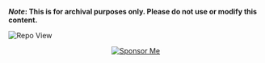<strong>*Note*: This is for archival purposes only. Please do not use or modify this content.</strong>

![Repo View](https://komarev.com/ghpvc/?username=aayushx402&style=for-the-badge&color=blue)

<p align="center">
  <a href="https://github.com/aayushx402/images/blob/main/QR">
    <img src="https://img.shields.io/badge/aayushx402-SPONSOR-cyan?style=for-the-badge&logo=github" alt="Sponsor Me">
  </a>
</p>











